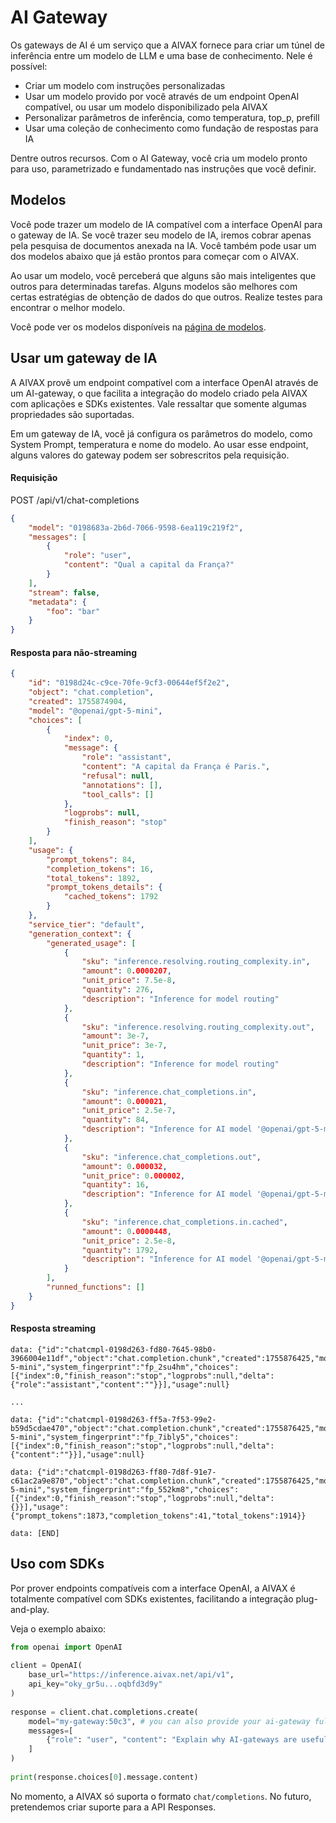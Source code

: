 # AI Gateway

Os gateways de AI é um serviço que a AIVAX fornece para criar um túnel de inferência entre um modelo de LLM e uma base de conhecimento. Nele é possível:

- Criar um modelo com instruções personalizadas
- Usar um modelo provido por você através de um endpoint OpenAI compatível, ou usar um modelo disponibilizado pela AIVAX
- Personalizar parâmetros de inferência, como temperatura, top_p, prefill
- Usar uma coleção de conhecimento como fundação de respostas para IA

Dentre outros recursos. Com o AI Gateway, você cria um modelo pronto para uso, parametrizado e fundamentado nas instruções que você definir.

## Modelos

Você pode trazer um modelo de IA compatível com a interface OpenAI para o gateway de IA. Se você trazer seu modelo de IA, iremos cobrar apenas pela pesquisa de documentos anexada na IA. Você também pode usar um dos modelos abaixo que já estão prontos para começar com o AIVAX.

Ao usar um modelo, você perceberá que alguns são mais inteligentes que outros para determinadas tarefas. Alguns modelos são melhores com certas estratégias de obtenção de dados do que outros. Realize testes para encontrar o melhor modelo.

Você pode ver os modelos disponíveis na [página de modelos](/docs/models).

## Usar um gateway de IA

A AIVAX provê um endpoint compatível com a interface OpenAI através de um AI-gateway, o que facilita a integração do modelo criado pela AIVAX com aplicações e SDKs existentes. Vale ressaltar que somente algumas propriedades são suportadas.

Em um gateway de IA, você já configura os parâmetros do modelo, como System Prompt, temperatura e nome do modelo. Ao usar esse endpoint, alguns valores do gateway podem ser sobrescritos pela requisição.

#### Requisição

<div class="request-item post">
    <span>POST</span>
    <span>
        /api/v1/chat-completions
    </span>
</div>

```json
{
    "model": "0198683a-2b6d-7066-9598-6ea119c219f2",
    "messages": [
        {
            "role": "user",
            "content": "Qual a capital da França?"
        }
    ],
    "stream": false,
    "metadata": {
        "foo": "bar"
    }
}
```

#### Resposta para não-streaming

```json
{
    "id": "0198d24c-c9ce-70fe-9cf3-00644ef5f2e2",
    "object": "chat.completion",
    "created": 1755874904,
    "model": "@openai/gpt-5-mini",
    "choices": [
        {
            "index": 0,
            "message": {
                "role": "assistant",
                "content": "A capital da França é Paris.",
                "refusal": null,
                "annotations": [],
                "tool_calls": []
            },
            "logprobs": null,
            "finish_reason": "stop"
        }
    ],
    "usage": {
        "prompt_tokens": 84,
        "completion_tokens": 16,
        "total_tokens": 1892,
        "prompt_tokens_details": {
            "cached_tokens": 1792
        }
    },
    "service_tier": "default",
    "generation_context": {
        "generated_usage": [
            {
                "sku": "inference.resolving.routing_complexity.in",
                "amount": 0.0000207,
                "unit_price": 7.5e-8,
                "quantity": 276,
                "description": "Inference for model routing"
            },
            {
                "sku": "inference.resolving.routing_complexity.out",
                "amount": 3e-7,
                "unit_price": 3e-7,
                "quantity": 1,
                "description": "Inference for model routing"
            },
            {
                "sku": "inference.chat_completions.in",
                "amount": 0.000021,
                "unit_price": 2.5e-7,
                "quantity": 84,
                "description": "Inference for AI model '@openai/gpt-5-mini'"
            },
            {
                "sku": "inference.chat_completions.out",
                "amount": 0.000032,
                "unit_price": 0.000002,
                "quantity": 16,
                "description": "Inference for AI model '@openai/gpt-5-mini'"
            },
            {
                "sku": "inference.chat_completions.in.cached",
                "amount": 0.0000448,
                "unit_price": 2.5e-8,
                "quantity": 1792,
                "description": "Inference for AI model '@openai/gpt-5-mini'"
            }
        ],
        "runned_functions": []
    }
}
```

#### Resposta streaming

```text
data: {"id":"chatcmpl-0198d263-fd80-7645-98b0-3966004e11df","object":"chat.completion.chunk","created":1755876425,"model":"@openai\/gpt-5-mini","system_fingerprint":"fp_2su4hm","choices":[{"index":0,"finish_reason":"stop","logprobs":null,"delta":{"role":"assistant","content":""}}],"usage":null}

...

data: {"id":"chatcmpl-0198d263-ff5a-7f53-99e2-b59d5cdae470","object":"chat.completion.chunk","created":1755876425,"model":"@openai\/gpt-5-mini","system_fingerprint":"fp_7ibly5","choices":[{"index":0,"finish_reason":"stop","logprobs":null,"delta":{"content":""}}],"usage":null}

data: {"id":"chatcmpl-0198d263-ff80-7d8f-91e7-c61ac2a9e870","object":"chat.completion.chunk","created":1755876425,"model":"@openai\/gpt-5-mini","system_fingerprint":"fp_552km8","choices":[{"index":0,"finish_reason":"stop","logprobs":null,"delta":{}}],"usage":{"prompt_tokens":1873,"completion_tokens":41,"total_tokens":1914}}

data: [END]
```

## Uso com SDKs

Por prover endpoints compatíveis com a interface OpenAI, a AIVAX é totalmente compatível com SDKs existentes, facilitando a integração plug-and-play.

Veja o exemplo abaixo:

```python
from openai import OpenAI
 
client = OpenAI(
    base_url="https://inference.aivax.net/api/v1",
    api_key="oky_gr5u...oqbfd3d9y"
)
 
response = client.chat.completions.create(
    model="my-gateway:50c3", # you can also provide your ai-gateway full ID here
    messages=[
        {"role": "user", "content": "Explain why AI-gateways are useful."}
    ]
)
 
print(response.choices[0].message.content)
```

No momento, a AIVAX só suporta o formato `chat/completions`. No futuro, pretendemos criar suporte para a API Responses.
